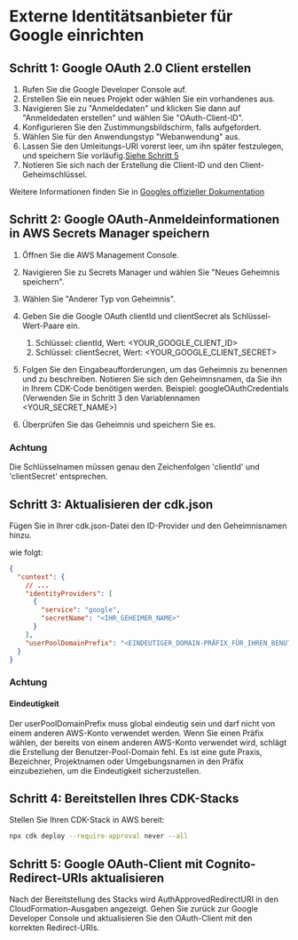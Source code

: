 # Externe Identitätsanbieter für Google einrichten

## Schritt 1: Google OAuth 2.0 Client erstellen

1. Rufen Sie die Google Developer Console auf.
2. Erstellen Sie ein neues Projekt oder wählen Sie ein vorhandenes aus.
3. Navigieren Sie zu "Anmeldedaten" und klicken Sie dann auf "Anmeldedaten erstellen" und wählen Sie "OAuth-Client-ID".
4. Konfigurieren Sie den Zustimmungsbildschirm, falls aufgefordert.
5. Wählen Sie für den Anwendungstyp "Webanwendung" aus.
6. Lassen Sie den Umleitungs-URI vorerst leer, um ihn später festzulegen, und speichern Sie vorläufig.[Siehe Schritt 5](#step-5-update-google-oauth-client-with-cognito-redirect-uris)
7. Notieren Sie sich nach der Erstellung die Client-ID und den Client-Geheimschlüssel.

Weitere Informationen finden Sie in [Googles offizieller Dokumentation](https://support.google.com/cloud/answer/6158849?hl=en)

## Schritt 2: Google OAuth-Anmeldeinformationen in AWS Secrets Manager speichern

1. Öffnen Sie die AWS Management Console.
2. Navigieren Sie zu Secrets Manager und wählen Sie "Neues Geheimnis speichern".
3. Wählen Sie "Anderer Typ von Geheimnis".
4. Geben Sie die Google OAuth clientId und clientSecret als Schlüssel-Wert-Paare ein.

   1. Schlüssel: clientId, Wert: <YOUR_GOOGLE_CLIENT_ID>
   2. Schlüssel: clientSecret, Wert: <YOUR_GOOGLE_CLIENT_SECRET>

5. Folgen Sie den Eingabeaufforderungen, um das Geheimnis zu benennen und zu beschreiben. Notieren Sie sich den Geheimnsnamen, da Sie ihn in Ihrem CDK-Code benötigen werden. Beispiel: googleOAuthCredentials (Verwenden Sie in Schritt 3 den Variablennamen <YOUR_SECRET_NAME>)
6. Überprüfen Sie das Geheimnis und speichern Sie es.

### Achtung

Die Schlüsselnamen müssen genau den Zeichenfolgen 'clientId' und 'clientSecret' entsprechen.

## Schritt 3: Aktualisieren der cdk.json

Fügen Sie in Ihrer cdk.json-Datei den ID-Provider und den Geheimnisnamen hinzu.

wie folgt:

```json
{
  "context": {
    // ...
    "identityProviders": [
      {
        "service": "google",
        "secretName": "<IHR_GEHEIMER_NAME>"
      }
    ],
    "userPoolDomainPrefix": "<EINDEUTIGER_DOMAIN-PRÄFIX_FÜR_IHREN_BENUTZER-POOL>"
  }
}
```

### Achtung

#### Eindeutigkeit

Der userPoolDomainPrefix muss global eindeutig sein und darf nicht von einem anderen AWS-Konto verwendet werden. Wenn Sie einen Präfix wählen, der bereits von einem anderen AWS-Konto verwendet wird, schlägt die Erstellung der Benutzer-Pool-Domain fehl. Es ist eine gute Praxis, Bezeichner, Projektnamen oder Umgebungsnamen in den Präfix einzubeziehen, um die Eindeutigkeit sicherzustellen.

## Schritt 4: Bereitstellen Ihres CDK-Stacks

Stellen Sie Ihren CDK-Stack in AWS bereit:

```sh
npx cdk deploy --require-approval never --all
```

## Schritt 5: Google OAuth-Client mit Cognito-Redirect-URIs aktualisieren

Nach der Bereitstellung des Stacks wird AuthApprovedRedirectURI in den CloudFormation-Ausgaben angezeigt. Gehen Sie zurück zur Google Developer Console und aktualisieren Sie den OAuth-Client mit den korrekten Redirect-URIs.